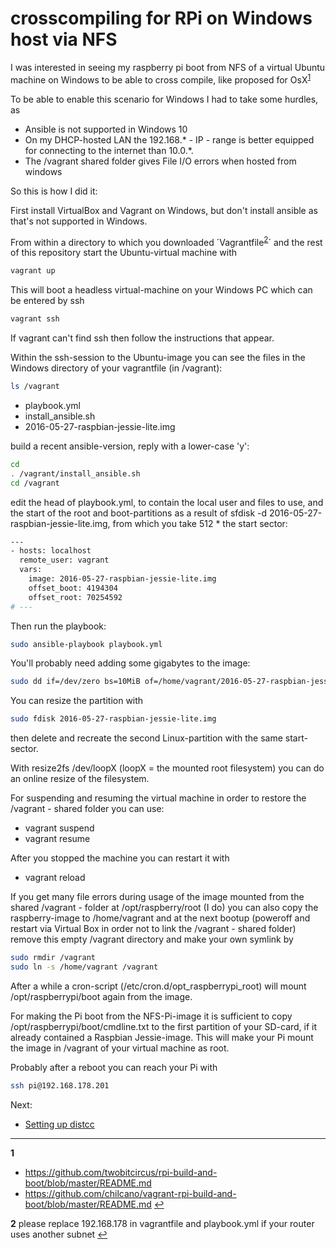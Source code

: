 # crosscompiling for RPi on Windows host via NFS

I was interested in seeing my raspberry pi boot from NFS of a virtual Ubuntu machine on Windows to be able to cross compile, like proposed for OsX<sup id="a1">[1](#f1)</sup>

To be able to enable this scenario for Windows I had to take some hurdles, as
- Ansible is not supported in Windows 10
- On my DHCP-hosted LAN the 192.168.* - IP - range is better equipped for connecting to the internet than 10.0.*.
- The /vagrant shared folder gives File I/O errors when hosted from windows

So this is how I did it: 

First install VirtualBox and Vagrant on Windows, but don't install ansible as that's not supported in Windows.

From within a directory to which you downloaded ´Vagrantfile<sup id="a2">[2](#f2)</sup>´ and the rest of this repository start the Ubuntu-virtual machine with 



```sh
vagrant up
```

This will boot a headless virtual-machine on your Windows PC which can be entered by ssh

```sh
vagrant ssh
```

If vagrant can't find ssh then follow the instructions that appear.


Within the ssh-session to the Ubuntu-image you can see the files in the Windows directory of your vagrantfile (in /vagrant):
```sh
ls /vagrant
```

- playbook.yml
- install_ansible.sh
- 2016-05-27-raspbian-jessie-lite.img

build a recent ansible-version, reply with a lower-case 'y':
```sh
cd 
. /vagrant/install_ansible.sh
cd /vagrant

```


edit the head of playbook.yml, to contain the local user and files to use, and the start of the root and boot-partitions as a result of sfdisk -d 2016-05-27-raspbian-jessie-lite.img, from which you take 512 * the start sector:
```sh
---
- hosts: localhost
  remote_user: vagrant
  vars:
    image: 2016-05-27-raspbian-jessie-lite.img
    offset_boot: 4194304
    offset_root: 70254592
# ---
```

Then run the playbook:
```sh
sudo ansible-playbook playbook.yml
```

You'll probably need adding some gigabytes to the image:

```sh
sudo dd if=/dev/zero bs=10MiB of=/home/vagrant/2016-05-27-raspbian-jessie-lite.img conv=notrunc oflag=append count=100
```
You can resize the partition with
```sh
sudo fdisk 2016-05-27-raspbian-jessie-lite.img
```
then delete and recreate the second Linux-partition with the same start-sector.

With resize2fs /dev/loopX (loopX = the mounted root filesystem) you can do an online resize of the filesystem.

For suspending and resuming the virtual machine in order to restore the /vagrant - shared folder you can use:
- vagrant suspend
- vagrant resume

After you stopped the machine you can restart it with
- vagrant reload

If you get many file errors during usage of the image mounted from the shared /vagrant - folder at /opt/raspberry/root (I do) you can also copy the raspberry-image to /home/vagrant and at the next bootup (poweroff and restart via Virtual Box in order not to link the /vagrant - shared folder) remove this empty /vagrant directory and make your own symlink by

```sh
sudo rmdir /vagrant
sudo ln -s /home/vagrant /vagrant
```

After a while a cron-script (/etc/cron.d/opt_raspberrypi_root) will mount /opt/raspberrypi/boot again from the image.

For making the Pi boot from the NFS-Pi-image it is sufficient to copy /opt/raspberrypi/boot/cmdline.txt to the first partition of your SD-card, if it already contained a Raspbian Jessie-image. This will make your Pi mount the image in /vagrant of your virtual machine as root.

Probably after a reboot you can reach your Pi with

```sh
ssh pi@192.168.178.201
```

Next:
- [Setting up distcc](setting-up-distcc.md)

----------------------------------------------

<b id="f1">1</b>
- https://github.com/twobitcircus/rpi-build-and-boot/blob/master/README.md
- https://github.com/chilcano/vagrant-rpi-build-and-boot/blob/master/README.md [↩](#a1)

<b id="f2">2</b>
please replace 192.168.178 in vagrantfile and playbook.yml if your router uses another subnet [↩](#a2)
